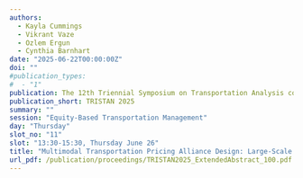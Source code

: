 ```yaml
---
authors:
  - Kayla Cummings
  - Vikrant Vaze
  - Ozlem Ergun
  - Cynthia Barnhart
date: "2025-06-22T00:00:00Z"
doi: ""
#publication_types:
#  - "1"
publication: The 12th Triennial Symposium on Transportation Analysis conference
publication_short: TRISTAN 2025
summary: ""
session: "Equity-Based Transportation Management"
day: "Thursday"
slot_no: "11"
slot: "13:30-15:30, Thursday June 26"
title: "Multimodal Transportation Pricing Alliance Design: Large-Scale Optimization for Rapid Gains"
url_pdf: /publication/proceedings/TRISTAN2025_ExtendedAbstract_100.pdf
---
```

